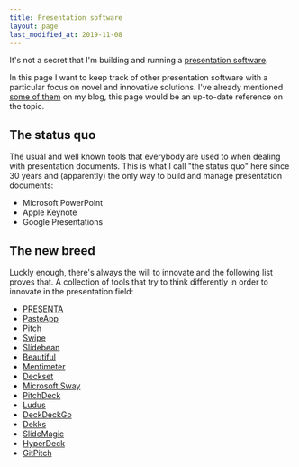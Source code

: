 ```yaml
---
title: Presentation software
layout: page
last_modified_at: 2019-11-08
---
```


It's not a secret that I'm building and running a [presentation software](https://www.presenta.cc/).

In this page I want to keep track of other presentation software with a particular focus on novel and innovative solutions. I've already mentioned [some of them](/blog/lets-talk-about-presentation-tools/) on my blog, this page would be an up-to-date reference on the topic.

## The status quo

The usual and well known tools that everybody are used to when dealing with presentation documents. This is what I call "the status quo" here since 30 years and (apparently) the only way to build and manage presentation documents:

- Microsoft PowerPoint
- Apple Keynote
- Google Presentations

## The new breed

Luckly enough, there's always the will to innovate and the following list proves that. A collection of tools that try to think differently in order to innovate in the presentation field:

- [PRESENTA](https://www.presenta.cc/)
- [PasteApp](https://pasteapp.com/)
- [Pitch](https://pitch.com/)
- [Swipe](https://swipe.to/)
- [Slidebean](https://slidebean.com/)
- [Beautiful](https://www.beautiful.ai/)
- [Mentimeter](https://www.mentimeter.com/)
- [Deckset](https://www.deckset.com/)
- [Microsoft Sway](https://sway.office.com/)
- [PitchDeck](https://pitchdeck.io/)
- [Ludus](https://ludus.one/)
- [DeckDeckGo](https://deckdeckgo.com/)
- [Dekks](https://dekks.app/)
- [SlideMagic](https://www.slidemagic.com/)
- [HyperDeck](https://hyperdeck.io/)
- [GitPitch](https://gitpitch.com/)

